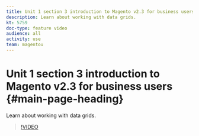 ```yaml
---
title: Unit 1 section 3 introduction to Magento v2.3 for business users
description: Learn about working with data grids.
kt: 5759
doc-type: feature video
audience: all
activity: use
team: magentou
---
```


# Unit 1 section 3 introduction to Magento v2.3 for business users {#main-page-heading}

Learn about working with data grids.

>[!VIDEO](https://video.tv.adobe.com/v/35960)